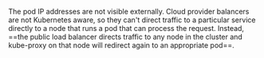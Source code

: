 The pod IP addresses are not visible externally.
Cloud provider balancers are not Kubernetes aware, so they can't direct traffic to a particular service directly to a node that runs a pod that can process the request.
Instead, ==the public load balancer directs traffic to any node in the cluster and kube-proxy on that node will redirect again to an appropriate pod==.